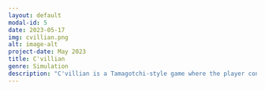 ```yaml
---
layout: default
modal-id: 5
date: 2023-05-17
img: cvillian.png
alt: image-alt
project-date: May 2023
title: C'villian
genre: Simulation
description: "C'villian is a Tamagotchi-style game where the player controls a UVA student who is trying to navigate four years at the university while balancing learning, fun, and physical well-being. Each of these aspects of student life at UVA has an associated minigame in order to boost their levels. As they progress through the four years at UVA, the student will have access to various upgrades to give them advantages. Only the brightest will avoid failing and make it through to graduation. Download at <a href='/games/Cvillian.zip'>https://cs4730.games/games/Cvillian.zip</a>"
---
```

